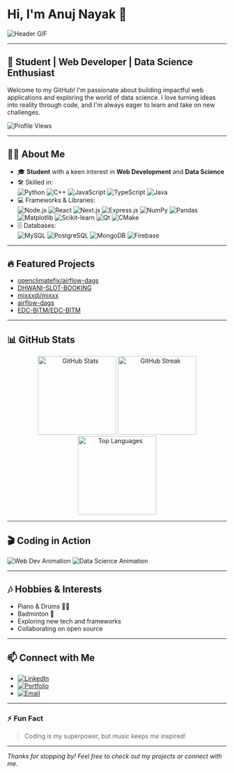 # Hi, I'm Anuj Nayak 👋

![Header GIF](https://media.giphy.com/media/26ufnwz3wDUli7GU0/giphy.gif)

---

## 🚀 Student | Web Developer | Data Science Enthusiast

Welcome to my GitHub! I'm passionate about building impactful web applications and exploring the world of data science. I love turning ideas into reality through code, and I'm always eager to learn and take on new challenges.

![Profile Views](https://komarev.com/ghpvc/?username=AnujNayak108&color=blue)

---

## 🧑‍💻 About Me

- 🎓 **Student** with a keen interest in **Web Development** and **Data Science**
- 🛠️ Skilled in:  
  ![Python](https://img.shields.io/badge/-Python-blue?logo=python&logoColor=white)
  ![C++](https://img.shields.io/badge/-C++-00599C?logo=c%2b%2b&logoColor=white)
  ![JavaScript](https://img.shields.io/badge/-JavaScript-F7DF1E?logo=javascript&logoColor=black)
  ![TypeScript](https://img.shields.io/badge/-TypeScript-3178C6?logo=typescript&logoColor=white)
  ![Java](https://img.shields.io/badge/-Java-007396?logo=java&logoColor=white)
- 💻 Frameworks & Libraries:  
  ![Node.js](https://img.shields.io/badge/-Node.js-339933?logo=node.js&logoColor=white)
  ![React](https://img.shields.io/badge/-React-61DAFB?logo=react&logoColor=black)
  ![Next.js](https://img.shields.io/badge/-Next.js-000000?logo=next.js&logoColor=white)
  ![Express.js](https://img.shields.io/badge/-Express.js-000000?logo=express&logoColor=white)
  ![NumPy](https://img.shields.io/badge/-NumPy-013243?logo=numpy&logoColor=white)
  ![Pandas](https://img.shields.io/badge/-Pandas-150458?logo=pandas&logoColor=white)
  ![Matplotlib](https://img.shields.io/badge/-Matplotlib-11557C?logo=matplotlib&logoColor=white)
  ![Scikit-learn](https://img.shields.io/badge/-Scikit--learn-F7931E?logo=scikit-learn&logoColor=white)
  ![Qt](https://img.shields.io/badge/-Qt-41CD52?logo=qt&logoColor=white)
  ![CMake](https://img.shields.io/badge/-CMake-064F8C?logo=cmake&logoColor=white)
- 🗄️ Databases:  
  ![MySQL](https://img.shields.io/badge/-MySQL-4479A1?logo=mysql&logoColor=white)
  ![PostgreSQL](https://img.shields.io/badge/-PostgreSQL-4169E1?logo=postgresql&logoColor=white)
  ![MongoDB](https://img.shields.io/badge/-MongoDB-47A248?logo=mongodb&logoColor=white)
  ![Firebase](https://img.shields.io/badge/-Firebase-FFCA28?logo=firebase&logoColor=black)

---

## 🔥 Featured Projects

- [openclimatefix/airflow-dags](https://github.com/openclimatefix/airflow-dags)
- [DHWANI-SLOT-BOOKING](https://github.com/AnujNayak108/DHWANI-SLOT-BOOKING)
- [mixxxdj/mixxx](https://github.com/mixxxdj/mixxx)
- [airflow-dags](https://github.com/AnujNayak108/airflow-dags)
- [EDC-BITM/EDC-BITM](https://github.com/EDC-BITM/EDC-BITM)

---

## 📊 GitHub Stats

<p align="center">
  <img src="https://github-readme-stats.vercel.app/api?username=AnujNayak108&show_icons=true&theme=radical" alt="GitHub Stats" height="180"/>
  <img src="https://github-readme-streak-stats.herokuapp.com/?user=AnujNayak108&theme=radical" alt="GitHub Streak" height="180"/>
  <img src="https://github-readme-stats.vercel.app/api/top-langs/?username=AnujNayak108&layout=compact&theme=radical" alt="Top Languages" height="180"/>
</p>

---

## 🎬 Coding in Action

![Web Dev Animation](https://media.giphy.com/media/LmNwrBhejkK9EFP504/giphy.gif)
![Data Science Animation](https://media.giphy.com/media/13HgwGsXF0aiGY/giphy.gif)

---

## 🎶 Hobbies & Interests

- Piano & Drums 🎹🥁
- Badminton 🏸
- Exploring new tech and frameworks
- Collaborating on open source

---

## 📫 Connect with Me

- [![LinkedIn](https://img.shields.io/badge/-LinkedIn-blue?logo=linkedin&logoColor=white)](https://www.linkedin.com/in/anuj-nayak-189a83233/)
- [![Portfolio](https://img.shields.io/badge/-Portfolio-black?logo=vercel&logoColor=white)](https://anujportfolio810.vercel.app/)
- [![Email](https://img.shields.io/badge/-Email-black?logo=gmail&logoColor=white)](mailto:anujnayak108@gmail.com)

---

### ⚡ Fun Fact

> Coding is my superpower, but music keeps me inspired!

---

_Thanks for stopping by! Feel free to check out my projects or connect with me._
